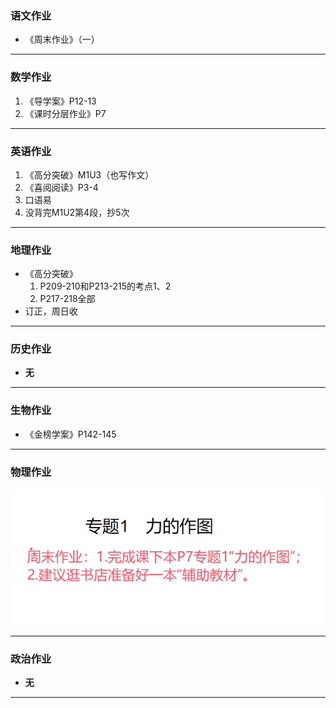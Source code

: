 ### 语文作业
* 《周末作业》（一）
---

### 数学作业
1. 《导学案》P12-13
2. 《课时分层作业》P7
---

### 英语作业
1. 《高分突破》M1U3（也写作文）
2. 《喜阅阅读》P3-4
3. 口语易
4. 没背完M1U2第4段，抄5次
---

### 地理作业
* 《高分突破》
    1. P209-210和P213-215的考点1、2
    2. P217-218全部
* 订正，周日收
---

### 历史作业
* **无**
---

### 生物作业
* 《金榜学案》P142-145
---

### 物理作业
![物理作业](../hw/_images/2phs.jpg)

---

### 政治作业
* **无**
---
